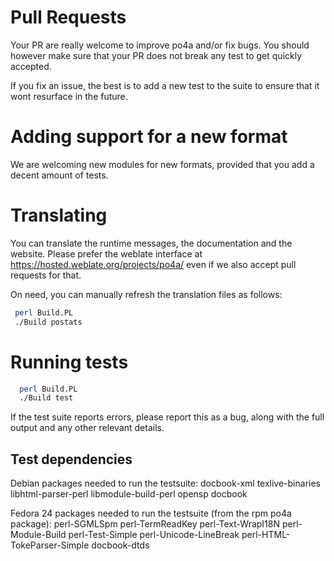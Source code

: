 # Pull Requests

Your PR are really welcome to improve po4a and/or fix bugs. You should
however make sure that your PR does not break any test to get quickly
accepted.

If you fix an issue, the best is to add a new test to the suite to
ensure that it wont resurface in the future.

# Adding support for a new format

We are welcoming new modules for new formats, provided that you add a
decent amount of tests. 

# Translating

You can translate the runtime messages, the documentation and the
website. Please prefer the weblate interface at
https://hosted.weblate.org/projects/po4a/ even if we also accept pull
requests for that.

On need, you can manually refresh the translation files as follows:
```sh
 perl Build.PL
 ./Build postats
```

# Running tests

```sh
  perl Build.PL
  ./Build test
```

If the test suite reports errors, please report this as a bug, along
with the full output and any other relevant details.

## Test dependencies

Debian packages needed to run the testsuite:
  docbook-xml texlive-binaries libhtml-parser-perl libmodule-build-perl opensp docbook

Fedora 24 packages needed to run the testsuite (from the rpm po4a package):
  perl-SGMLSpm perl-TermReadKey perl-Text-WrapI18N perl-Module-Build
  perl-Test-Simple perl-Unicode-LineBreak perl-HTML-TokeParser-Simple
  docbook-dtds
